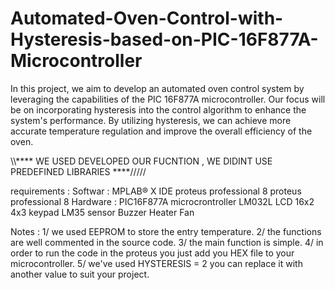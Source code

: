 # Automated-Oven-Control-with-Hysteresis-based-on-PIC-16F877A-Microcontroller
In this project, we aim to develop an automated oven control system by leveraging the capabilities of the PIC 16F877A microcontroller.
Our focus will be on incorporating hysteresis into the control algorithm to enhance the system's performance. 
By utilizing hysteresis, we can achieve more accurate temperature regulation and improve the overall efficiency of the oven.

\\\\\****  WE USED DEVELOPED OUR FUCNTION , WE DIDINT USE PREDEFINED LIBRARIES  ****/////

requirements :
Softwar : 
  MPLAB® X IDE
  proteus professional 8 proteus professional 8 
Hardware : 
  PIC16F877A microcrontroller 
  LM032L LCD 16x2
  4x3 keypad
  LM35 sensor
  Buzzer
  Heater
  Fan

Notes : 
1/ we used EEPROM to store the entry temperature.
2/ the functions are well commented in the source code.
3/ the main function is simple.
4/ in order to run the code in the proteus you just add you HEX file to your microcontroller.
5/ we've used HYSTERESIS = 2 you can replace it with another value to suit your project.






